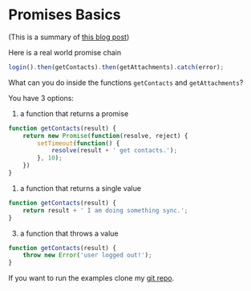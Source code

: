 # Promises Basics

(This is a summary of [this blog post](http://pouchdb.com/2015/05/18/we-have-a-problem-with-promises.html))

Here is a real world promise chain
```js
login().then(getContacts).then(getAttachments).catch(error);
```

What can you do inside the functions `getContacts` and `getAttachments`?

You have 3 options:

1. a function that returns a promise
```js
function getContacts(result) {
    return new Promise(function(resolve, reject) {
        setTimeout(function() {
            resolve(result + ' get contacts.');
        }, 10);
    })
}
```

1. a function that returns a single value
```js
function getContacts(result) {
    return result + ' I am doing something sync.';
}
```

3. a function that throws a value
```js
function getContacts(result) {
    throw new Error('user logged out!');
}
```

If you want to run the examples clone my [git repo](https://github.com/oren/promises-example).
